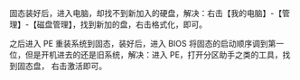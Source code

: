 固态装好后，进入电脑，却找不到新加入的硬盘，解决：右击【我的电脑】-【管理】-【磁盘管理】，找到新加的盘，右击格式化，即可。

之后进入 PE 重装系统到固态，装好后，进入 BIOS 将固态的启动顺序调到第一位，但是开机进去的还是旧系统，解决：进入 PE，打开分区助手之类的工具，找到固态盘，
右击激活即可。
